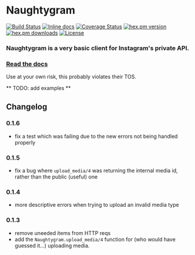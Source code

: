 # Naughtygram

[![Build Status](https://travis-ci.org/Zensavona/naughtygram.svg?branch=master)](https://travis-ci.org/Zensavona/naughtygram) [![Inline docs](http://inch-ci.org/github/zensavona/naughtygram.svg)](http://inch-ci.org/github/zensavona/naughtygram) [![Coverage Status](https://coveralls.io/repos/Zensavona/naughtygram/badge.svg?branch=master&service=github)](https://coveralls.io/github/Zensavona/naughtygram?branch=master) [![hex.pm version](https://img.shields.io/hexpm/v/naughtygram.svg)](https://hex.pm/packages/naughtygram) [![hex.pm downloads](https://img.shields.io/hexpm/dt/naughtygram.svg)](https://hex.pm/packages/naughtygram) [![License](http://img.shields.io/badge/license-MIT-brightgreen.svg)](http://opensource.org/licenses/MIT)

### Naughtygram is a very basic client for Instagram's private API.

### [Read the docs](https://hexdocs.pm/naughtygram)

Use at your own risk, this probably violates their TOS.

** TODO: add examples **


## Changelog

### 0.1.6
- fix a test which was failing due to the new errors not being handled properly

### 0.1.5
- fix a bug where `upload_media/4` was returning the internal media id, rather than the public (useful) one

### 0.1.4
- more descriptive errors when trying to upload an invalid media type

### 0.1.3

- remove uneeded items from HTTP reqs
- add the `Naughtygram.upload_media/4` function for (who would have guessed it...) uploading media.
